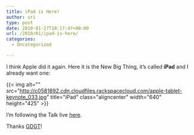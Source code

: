 ```yaml
---
title: iPad is Here!
author: uri
type: post
date: 2010-01-27T18:17:47+00:00
url: /2010/01/ipad-is-here/
categories:
  - Uncategorized

---
```

I think Apple did it again. Here it is the New Big Thing, it&#8217;s called **iPad** and I already want one:

{{< img alt="" src="http://c0581892.cdn.cloudfiles.rackspacecloud.com/apple-tablet-keynote_033.jpg" title="iPad" class="aligncenter" width="640" height="425" >}} 

I&#8217;m following the Talk live [here][1].

Thanks [GDGT][2]!

 [1]: http://live.gdgt.com/2010/01/27/live-apple-come-see-our-latest-creation-tablet-event-coverage/
 [2]: http://www.gdgt.com